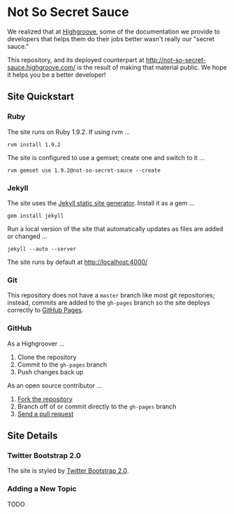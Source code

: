 # Not So Secret Sauce

We realized that at [Highgroove](http://highgroove.com), some of the
documentation we provide to developers that helps them do their jobs better
wasn't really our "secret sauce."

This repository, and its deployed counterpart at
<http://not-so-secret-sauce.highgroove.com/> is the result of making that
material public. We hope it helps you be a better developer!

## Site Quickstart

### Ruby

The site runs on Ruby 1.9.2. If using rvm ...

    rvm install 1.9.2

The site is configured to use a gemset; create one and switch to it ...

    rvm gemset use 1.9.2@not-so-secret-sauce --create

### Jekyll

The site uses the [Jekyll static site
generator](https://github.com/mojombo/jekyll). Install it as a gem ...

    gem install jekyll

Run a local version of the site that automatically updates as files are added
or changed ...

    jekyll --auto --server

The site runs by default at <http://localhost:4000/>

### Git

This repository does not have a `master` branch like most git repositories;
instead, commits are added to the `gh-pages` branch so the site deploys
correctly to [GitHub Pages](http://pages.github.com).

### GitHub

As a Highgroover ...

1. Clone the repository
2. Commit to the `gh-pages` branch
3. Push changes back up

As an open source contributor ...

1. [Fork the repository](http://help.github.com/fork-a-repo/)
2. Branch off of or commit directly to the `gh-pages` branch
3. [Send a pull request](http://help.github.com/send-pull-requests/)

## Site Details

### Twitter Bootstrap 2.0

The site is styled by [Twitter Bootstrap
2.0](http://twitter.github.com/bootstrap/).

### Adding a New Topic

TODO
